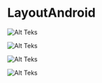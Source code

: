 # LayoutAndroid

![Alt Teks](https://github.com/nerhays/LayoutAndroid/blob/main/WhatsApp%20Image%202022-02-17%20at%2009.29.11.jpeg)

![Alt Teks](https://github.com/nerhays/LayoutAndroid/blob/main/WhatsApp%20Image%202022-02-17%20at%2009.29.10(1).jpeg)

![Alt Teks](https://github.com/nerhays/LayoutAndroid/blob/main/WhatsApp%20Image%202022-02-17%20at%2009.56.21.jpeg)

![Alt Teks](https://github.com/nerhays/LayoutAndroid/blob/main/WhatsApp%20Image%202022-02-17%20at%2009.29.10.jpeg)
